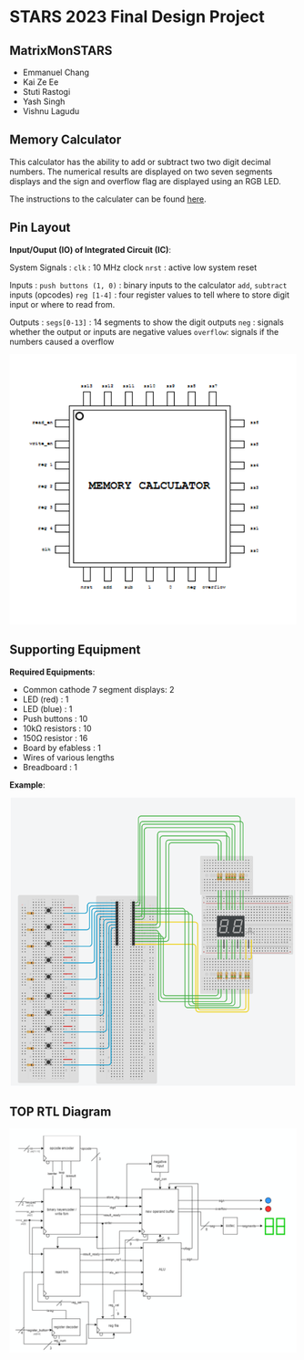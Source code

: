 # STARS 2023 Final Design Project

## MatrixMonSTARS
* Emmanuel Chang
* Kai Ze Ee
* Stuti Rastogi
* Yash Singh
* Vishnu Lagudu

## Memory Calculator
This calculator has the ability to add or subtract two two digit decimal numbers.
The numerical results are displayed on two seven segments displays and the sign and overflow flag
are displayed using an RGB LED.

The instructions to the calculater can be found [here](/docs/manual.pdf).

## Pin Layout
**Input/Ouput (IO) of Integrated Circuit (IC)**:

System Signals :
`clk` : 10 MHz clock
`nrst` : active low system reset

Inputs :
`push buttons (1, 0)` : binary inputs to the calculator
`add`, `subtract` inputs (opcodes)
`reg [1-4]` : four register values to tell where to store digit input or where to read from.

Outputs :
`segs[0-13]` : 14 segments to show the digit outputs
`neg` : signals whether the output or inputs are negative values
`overflow`: signals if the numbers caused a overflow


<p align="center">
  <img src="/img/io.png" alt="Chip IO" width="600" height="auto"/>
</p>

## Supporting Equipment
**Required Equipments**:
  - Common cathode 7 segment displays: 2
  - LED (red)                        : 1
  - LED (blue)                       : 1
  - Push buttons                     : 10
  - 10kΩ resistors                   : 10
  - 150Ω resistor                    : 16
  - Board by efabless                : 1
  - Wires of various lengths
  - Breadboard                       : 1

**Example**:
<p align="center">
  <img src="/img/example.png" alt="example" width="500" height="auto"/>
</p>


## TOP RTL Diagram

<p align="center">
  <img src="/img/top_RTL.png" alt="Top RTL"/>
</p>
